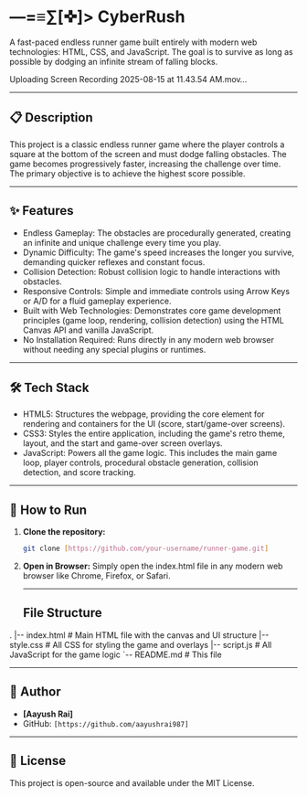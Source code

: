 # —=≡∑[✜]> CyberRush
A fast-paced endless runner game built entirely with modern web technologies: HTML, CSS, and JavaScript. The goal is to survive as long as possible by dodging an infinite stream of falling blocks.


Uploading Screen Recording 2025-08-15 at 11.43.54 AM.mov…


---

## 📋 Description
This project is a classic endless runner game where the player controls a square at the bottom of the screen and must dodge falling obstacles. The game becomes progressively faster, increasing the challenge over time. The primary objective is to achieve the highest score possible.

---

## ✨ Features
* Endless Gameplay: The obstacles are procedurally generated, creating an infinite and unique challenge every time you play.
* Dynamic Difficulty: The game's speed increases the longer you survive, demanding quicker reflexes and constant focus.
* Collision Detection: Robust collision logic to handle interactions with obstacles.
* Responsive Controls: Simple and immediate controls using Arrow Keys or A/D for a fluid gameplay experience.
* Built with Web Technologies: Demonstrates core game development principles (game loop, rendering, collision detection) using the HTML Canvas API and vanilla JavaScript.
* No Installation Required: Runs directly in any modern web browser without needing any special plugins or runtimes.

---

## 🛠️ Tech Stack
* HTML5: Structures the webpage, providing the core <canvas> element for rendering and containers for the UI (score, start/game-over screens).
* CSS3: Styles the entire application, including the game's retro theme, layout, and the start and game-over screen overlays.
* JavaScript: Powers all the game logic. This includes the main game loop, player controls, procedural obstacle generation, collision detection, and score tracking.

---

## 🚀 How to Run

1. **Clone the repository:**
   ```bash
   git clone [https://github.com/your-username/runner-game.git]
2. **Open in Browser:**
   Simply open the index.html file in any modern web browser like Chrome, Firefox, or Safari.

   ---

   ## File Structure


.
|-- index.html     # Main HTML file with the canvas and UI structure
|-- style.css      # All CSS for styling the game and overlays
|-- script.js      # All JavaScript for the game logic
`-- README.md      # This file

---

## 👤 Author

* **[Aayush Rai]**
* GitHub: `[https://github.com/aayushrai987]`

---

## 📄 License

This project is open-source and available under the MIT License.
